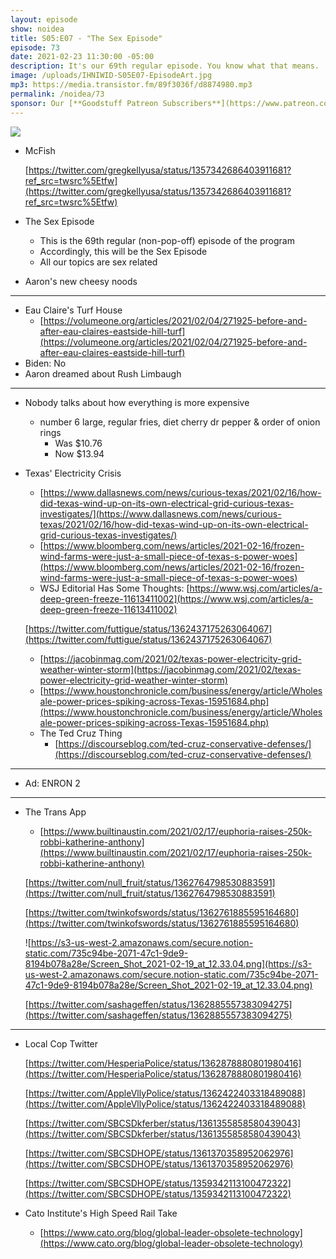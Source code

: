 ```yaml
---
layout: episode
show: noidea
title: S05:E07 - "The Sex Episode"
episode: 73
date: 2021-02-23 11:30:00 -05:00
description: It's our 69th regular episode. You know what that means.
image: /uploads/IHNIWID-S05E07-EpisodeArt.jpg
mp3: https://media.transistor.fm/89f3036f/d8874980.mp3
permalink: /noidea/73
sponsor: Our [**Goodstuff Patreon Subscribers**](https://www.patreon.com/goodstuff "Goodstuff on Patreon") and listeners just like you! Support your favorite podcasts directly to get access to the discord and more.
---
```


![](/uploads/IHNIWID-S05E07-EpisodeArt.jpg)

- McFish

    [https://twitter.com/gregkellyusa/status/1357342686403911681?ref_src=twsrc%5Etfw](https://twitter.com/gregkellyusa/status/1357342686403911681?ref_src=twsrc%5Etfw)

- The Sex Episode
    - This is the 69th regular (non-pop-off) episode of the program
    - Accordingly, this will be the Sex Episode
    - All our topics are sex related
- Aaron's new cheesy noods

---

- Eau Claire's Turf House
    - [https://volumeone.org/articles/2021/02/04/271925-before-and-after-eau-claires-eastside-hill-turf](https://volumeone.org/articles/2021/02/04/271925-before-and-after-eau-claires-eastside-hill-turf)
- Biden: No
- Aaron dreamed about Rush Limbaugh

---

- Nobody talks about how everything is more expensive
    - number 6 large, regular fries, diet cherry dr pepper & order of onion rings
        - Was $10.76
        - Now $13.94
- Texas' Electricity Crisis
    - [https://www.dallasnews.com/news/curious-texas/2021/02/16/how-did-texas-wind-up-on-its-own-electrical-grid-curious-texas-investigates/](https://www.dallasnews.com/news/curious-texas/2021/02/16/how-did-texas-wind-up-on-its-own-electrical-grid-curious-texas-investigates/)
    - [https://www.bloomberg.com/news/articles/2021-02-16/frozen-wind-farms-were-just-a-small-piece-of-texas-s-power-woes](https://www.bloomberg.com/news/articles/2021-02-16/frozen-wind-farms-were-just-a-small-piece-of-texas-s-power-woes)
    - WSJ Editorial Has Some Thoughts: [https://www.wsj.com/articles/a-deep-green-freeze-11613411002](https://www.wsj.com/articles/a-deep-green-freeze-11613411002)

    [https://twitter.com/futtigue/status/1362437175263064067](https://twitter.com/futtigue/status/1362437175263064067)

    - [https://jacobinmag.com/2021/02/texas-power-electricity-grid-weather-winter-storm](https://jacobinmag.com/2021/02/texas-power-electricity-grid-weather-winter-storm)
    - [https://www.houstonchronicle.com/business/energy/article/Wholesale-power-prices-spiking-across-Texas-15951684.php](https://www.houstonchronicle.com/business/energy/article/Wholesale-power-prices-spiking-across-Texas-15951684.php)
    - The Ted Cruz Thing
        - [https://discourseblog.com/ted-cruz-conservative-defenses/](https://discourseblog.com/ted-cruz-conservative-defenses/)

---

- Ad: ENRON 2

---

- The Trans App
    - [https://www.builtinaustin.com/2021/02/17/euphoria-raises-250k-robbi-katherine-anthony](https://www.builtinaustin.com/2021/02/17/euphoria-raises-250k-robbi-katherine-anthony)

    [https://twitter.com/null_fruit/status/1362764798530883591](https://twitter.com/null_fruit/status/1362764798530883591)

    [https://twitter.com/twinkofswords/status/1362761885595164680](https://twitter.com/twinkofswords/status/1362761885595164680)

    ![https://s3-us-west-2.amazonaws.com/secure.notion-static.com/735c94be-2071-47c1-9de9-8194b078a28e/Screen_Shot_2021-02-19_at_12.33.04.png](https://s3-us-west-2.amazonaws.com/secure.notion-static.com/735c94be-2071-47c1-9de9-8194b078a28e/Screen_Shot_2021-02-19_at_12.33.04.png)

    [https://twitter.com/sashageffen/status/1362885557383094275](https://twitter.com/sashageffen/status/1362885557383094275)

---

- Local Cop Twitter

    [https://twitter.com/HesperiaPolice/status/1362878880801980416](https://twitter.com/HesperiaPolice/status/1362878880801980416)

    [https://twitter.com/AppleVllyPolice/status/1362422403318489088](https://twitter.com/AppleVllyPolice/status/1362422403318489088)

    [https://twitter.com/SBCSDkferber/status/1361355858580439043](https://twitter.com/SBCSDkferber/status/1361355858580439043)

    [https://twitter.com/SBCSDHOPE/status/1361370358952062976](https://twitter.com/SBCSDHOPE/status/1361370358952062976)

    [https://twitter.com/SBCSDHOPE/status/1359342113100472322](https://twitter.com/SBCSDHOPE/status/1359342113100472322)

- Cato Institute's High Speed Rail Take
    - [https://www.cato.org/blog/global-leader-obsolete-technology](https://www.cato.org/blog/global-leader-obsolete-technology)